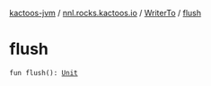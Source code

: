 [kactoos-jvm](../../index.md) / [nnl.rocks.kactoos.io](../index.md) / [WriterTo](index.md) / [flush](./flush.md)

# flush

`fun flush(): `[`Unit`](https://kotlinlang.org/api/latest/jvm/stdlib/kotlin/-unit/index.html)